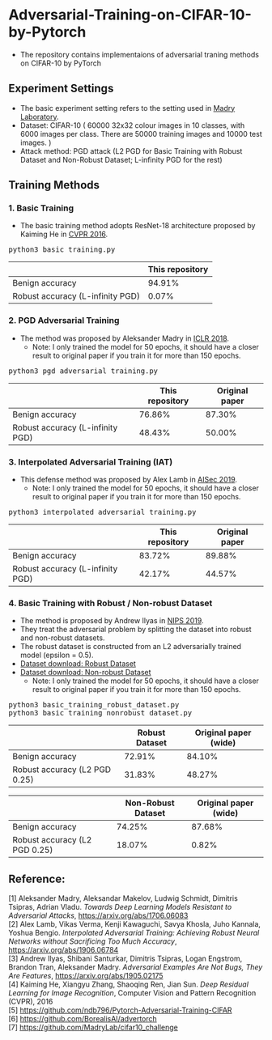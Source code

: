 # Adversarial-Training-on-CIFAR-10-by-Pytorch
* The repository contains implementaions of adversarial traning methods on CIFAR-10 by PyTorch

## Experiment Settings
* The basic experiment setting refers to the setting used in [Madry Laboratory](https://github.com/MadryLab/cifar10_challenge).
* Dataset: CIFAR-10 ( 60000 32x32 colour images in 10 classes, with 6000 images per class. There are 50000 training images and 10000 test images. )
* Attack method: PGD attack (L2 PGD for Basic Training with Robust Dataset and Non-Robust Dataset; L-infinity PGD for the rest)


## Training Methods

### 1. Basic Training

* The basic training method adopts ResNet-18 architecture proposed by Kaiming He in [CVPR 2016](https://arxiv.org/pdf/1512.03385.pdf).
<pre>
python3 basic_training.py
</pre>
||This repository|
|------|---|
|Benign accuracy|94.91%|
|Robust accuracy (L-infinity PGD)|0.07%|


### 2. PGD Adversarial Training

* The method was proposed by Aleksander Madry in [ICLR 2018](https://arxiv.org/pdf/1706.06083.pdf).
  * Note: I only trained the model for 50 epochs, it should have a closer result to original paper if you train it for more than 150 epochs.
<pre>
python3 pgd_adversarial_training.py
</pre>
||This repository|Original paper|
|------|---|---|
|Benign accuracy|76.86%|87.30%|
|Robust accuracy (L-infinity PGD)|48.43%|50.00%|

### 3. Interpolated Adversarial Training (IAT)

* This defense method was proposed by Alex Lamb in [AISec 2019](https://arxiv.org/pdf/1906.06784.pdf).
  * Note: I only trained the model for 50 epochs, it should have a closer result to original paper if you train it for more than 150 epochs.
<pre>
python3 interpolated_adversarial_training.py
</pre>
||This repository|Original paper|
|------|---|---|
|Benign accuracy|83.72%|89.88%|
|Robust accuracy (L-infinity PGD)|42.17%|44.57%|

### 4. Basic Training with Robust / Non-robust Dataset

* The method is proposed by Andrew Ilyas in [NIPS 2019](https://arxiv.org/pdf/1905.02175.pdf).
* They treat the adversarial problem by splitting the dataset into robust and non-robust datasets.
* The robust dataset is constructed from an L2 adversarially trained model (epsilon = 0.5).
* [Dataset download: Robust Dataset](https://postechackr-my.sharepoint.com/:u:/g/personal/dongbinna_postech_ac_kr/ET9LWRoUc9ZCjU0-szWt55ABQepaeB64I8ZAruOlwNDQHg?e=FOmeb5)    
* [Dataset download: Non-robust Dataset](https://postechackr-my.sharepoint.com/:u:/g/personal/dongbinna_postech_ac_kr/EZ9_ujc-biRFvVsjKU6QSk0BsiPma8kBpZDwSM20ryYqfg?e=bhpMYg)
  * Note: I only trained the model for 50 epochs, it should have a closer result to original paper if you train it for more than 150 epochs.
<pre>
python3 basic_training_robust_dataset.py
python3 basic_training_nonrobust_dataset.py
</pre>
||Robust Dataset|Original paper (wide)|
|------|---|---|
|Benign accuracy|72.91%|84.10%|
|Robust accuracy (L2 PGD 0.25)|31.83%|48.27%|

||Non-Robust Dataset|Original paper (wide)|
|------|---|---|
|Benign accuracy|74.25%|87.68%|
|Robust accuracy (L2 PGD 0.25)|18.07%|0.82%|


## Reference:
[1] Aleksander Madry, Aleksandar Makelov, Ludwig Schmidt, Dimitris Tsipras, Adrian Vladu. *Towards Deep Learning Models Resistant to Adversarial Attacks*, https://arxiv.org/abs/1706.06083 <br />
[2] Alex Lamb, Vikas Verma, Kenji Kawaguchi, Savya Khosla, Juho Kannala, Yoshua Bengio. *Interpolated Adversarial Training: Achieving Robust Neural Networks without Sacrificing Too Much Accuracy*, https://arxiv.org/abs/1906.06784<br />
[3] Andrew Ilyas, Shibani Santurkar, Dimitris Tsipras, Logan Engstrom, Brandon Tran, Aleksander Madry. *Adversarial Examples Are Not Bugs, They Are Features*, https://arxiv.org/abs/1905.02175<br />
[4] Kaiming He, Xiangyu Zhang, Shaoqing Ren, Jian Sun. *Deep Residual Learning for Image Recognition*, Computer Vision and Pattern Recognition (CVPR), 2016 <br />
[5] https://github.com/ndb796/Pytorch-Adversarial-Training-CIFAR <br />
[6] https://github.com/BorealisAI/advertorch <br />
[7] https://github.com/MadryLab/cifar10_challenge
